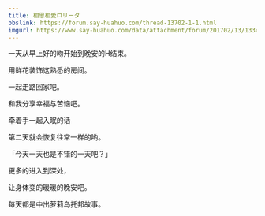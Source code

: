 ```yaml
---
title: 相思相愛ロリータ
bbslink: https://forum.say-huahuo.com/thread-13702-1-1.html
imgurl: https://www.say-huahuo.com/data/attachment/forum/201702/13/133440q4vfflby4f39nri0.jpg
---
```


一天从早上好的吻开始到晚安的H结束。

用鲜花装饰这熟悉的房间。

一起走路回家吧。

和我分享幸福与苦恼吧。

牵着手一起入眠的话

第二天就会恢复往常一样的哟。

「今天一天也是不错的一天吧？」

更多的进入到深处，

让身体变的暖暖的晚安吧。

每天都是中出萝莉乌托邦故事。<!--more-->
